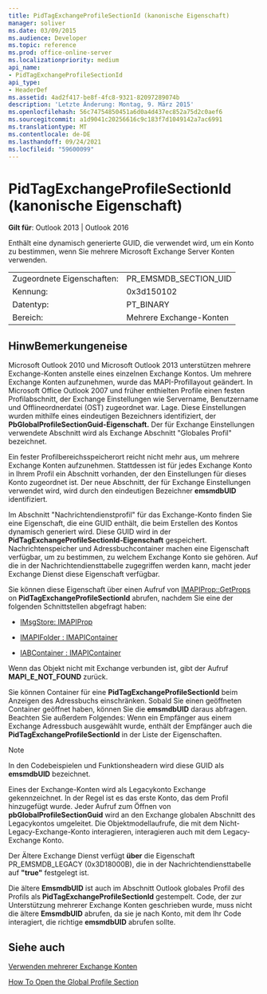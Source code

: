 ```yaml
---
title: PidTagExchangeProfileSectionId (kanonische Eigenschaft)
manager: soliver
ms.date: 03/09/2015
ms.audience: Developer
ms.topic: reference
ms.prod: office-online-server
ms.localizationpriority: medium
api_name:
- PidTagExchangeProfileSectionId
api_type:
- HeaderDef
ms.assetid: 4ad2f417-be8f-4fc8-9321-82097289074b
description: 'Letzte Änderung: Montag, 9. März 2015'
ms.openlocfilehash: 56c74754850451a6d0a4d437ec852a75d2c0aef6
ms.sourcegitcommit: a1d9041c20256616c9c183f7d1049142a7ac6991
ms.translationtype: MT
ms.contentlocale: de-DE
ms.lasthandoff: 09/24/2021
ms.locfileid: "59600099"
---
```

# <a name="pidtagexchangeprofilesectionid-canonical-property"></a>PidTagExchangeProfileSectionId (kanonische Eigenschaft)

  
  
**Gilt für**: Outlook 2013 | Outlook 2016 
  
Enthält eine dynamisch generierte GUID, die verwendet wird, um ein Konto zu bestimmen, wenn Sie mehrere Microsoft Exchange Server Konten verwenden.
  
|||
|:-----|:-----|
|Zugeordnete Eigenschaften:  <br/> |PR_EMSMDB_SECTION_UID  <br/> |
|Kennung:  <br/> |0x3d150102  <br/> |
|Datentyp:  <br/> |PT_BINARY  <br/> |
|Bereich:  <br/> |Mehrere Exchange-Konten  <br/> |
   
## <a name="remarks"></a>HinwBemerkungeneise

Microsoft Outlook 2010 und Microsoft Outlook 2013 unterstützen mehrere Exchange-Konten anstelle eines einzelnen Exchange Kontos. Um mehrere Exchange Konten aufzunehmen, wurde das MAPI-Profillayout geändert. In Microsoft Office Outlook 2007 und früher enthielten Profile einen festen Profilabschnitt, der Exchange Einstellungen wie Servername, Benutzername und Offlineordnerdatei (OST) zugeordnet war. Lage. Diese Einstellungen wurden mithilfe eines eindeutigen Bezeichners identifiziert, der **PbGlobalProfileSectionGuid-Eigenschaft.** Der für Exchange Einstellungen verwendete Abschnitt wird als Exchange Abschnitt "Globales Profil" bezeichnet. 
  
Ein fester Profilbereichsspeicherort reicht nicht mehr aus, um mehrere Exchange Konten aufzunehmen. Stattdessen ist für jedes Exchange Konto in Ihrem Profil ein Abschnitt vorhanden, der den Einstellungen für dieses Konto zugeordnet ist. Der neue Abschnitt, der für Exchange Einstellungen verwendet wird, wird durch den eindeutigen Bezeichner **emsmdbUID** identifiziert.
  
Im Abschnitt "Nachrichtendienstprofil" für das Exchange-Konto finden Sie eine Eigenschaft, die eine GUID enthält, die beim Erstellen des Kontos dynamisch generiert wird. Diese GUID wird in der **PidTagExchangeProfileSectionId-Eigenschaft** gespeichert. Nachrichtenspeicher und Adressbuchcontainer machen eine Eigenschaft verfügbar, um zu bestimmen, zu welchem Exchange Konto sie gehören. Auf die in der Nachrichtendiensttabelle zugegriffen werden kann, macht jeder Exchange Dienst diese Eigenschaft verfügbar. 
  
Sie können diese Eigenschaft über einen Aufruf von [IMAPIProp::GetProps](imapiprop-getprops.md) on **PidTagExchangeProfileSectionId** abrufen, nachdem Sie eine der folgenden Schnittstellen abgefragt haben: 
  
- [IMsgStore: IMAPIProp](imsgstoreimapiprop.md)
    
- [IMAPIFolder : IMAPIContainer](imapifolderimapicontainer.md)
    
- [IABContainer : IMAPIContainer](iabcontainerimapicontainer.md)
    
Wenn das Objekt nicht mit Exchange verbunden ist, gibt der Aufruf **MAPI_E_NOT_FOUND** zurück.
  
Sie können Container für eine **PidTagExchangeProfileSectionId** beim Anzeigen des Adressbuchs einschränken. Sobald Sie einen geöffneten Container geöffnet haben, können Sie die **emsmdbUID** daraus abfragen. Beachten Sie außerdem Folgendes: Wenn ein Empfänger aus einem Exchange Adressbuch ausgewählt wurde, enthält der Empfänger auch die **PidTagExchangeProfileSectionId** in der Liste der Eigenschaften. 
  
> [!NOTE]
> In den Codebeispielen und Funktionsheadern wird diese GUID als **emsmdbUID** bezeichnet. 
  
Eines der Exchange-Konten wird als Legacykonto Exchange gekennzeichnet. In der Regel ist es das erste Konto, das dem Profil hinzugefügt wurde. Jeder Aufruf zum Öffnen von **pbGlobalProfileSectionGuid** wird an den Exchange globalen Abschnitt des Legacykontos umgeleitet. Die Objektmodellaufrufe, die mit dem Nicht-Legacy-Exchange-Konto interagieren, interagieren auch mit dem Legacy-Exchange Konto. 
  
Der Ältere Exchange Dienst verfügt **über** die Eigenschaft PR_EMSMDB_LEGACY (0x3D18000B), die in der Nachrichtendiensttabelle auf **"true"** festgelegt ist. 
  
Die ältere **EmsmdbUID** ist auch im Abschnitt Outlook globales Profil des Profils als **PidTagExchangeProfileSectionId** gestempelt. Code, der zur Unterstützung mehrerer Exchange Konten geschrieben wurde, muss nicht die ältere **EmsmdbUID** abrufen, da sie je nach Konto, mit dem Ihr Code interagiert, die richtige **emsmdbUID** abrufen sollte.
  
## <a name="see-also"></a>Siehe auch



[Verwenden mehrerer Exchange Konten](using-multiple-exchange-accounts.md)


[How To Open the Global Profile Section](https://support.microsoft.com/kb/188482)

